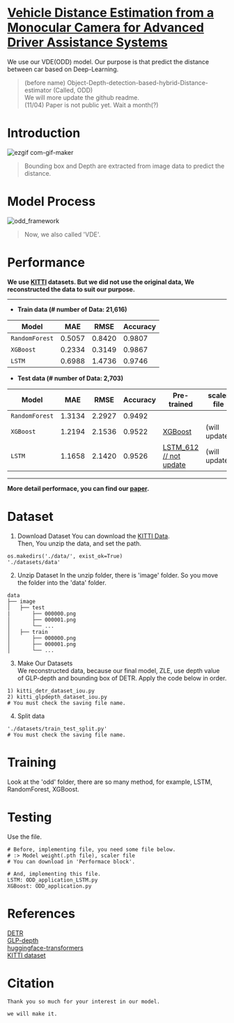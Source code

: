 # [Vehicle Distance Estimation from a Monocular Camera for Advanced Driver Assistance Systems]()
We use our VDE(ODD) model. Our purpose is that predict the distance between car based on Deep-Learning.  
>(before name)
>Object-Depth-detection-based-hybrid-Distance-estimator (Called, ODD)  
>We will more update the github readme.  
>(11/04) Paper is not public yet. Wait a month(?)  


# Introduction
![ezgif com-gif-maker](https://user-images.githubusercontent.com/98331298/171547569-da221132-a13e-4b5f-8437-59cad290d3b2.gif)  
>Bounding box and Depth are extracted from image data to predict the distance.    
>
    
  
# Model Process
![odd_framework](https://user-images.githubusercontent.com/98331298/199839808-ec393b0d-ffce-4dc3-8ce1-d9c2f07b64c6.png)
> Now, we also called 'VDE'.  
  
# Performance
**We use [KITTI](http://www.cvlibs.net/datasets/kitti/) datasets. But we did not use the original data, We reconstructed the data to suit our purpose.**  

------------
- **Train data (# number of Data: 21,616)**  

| Model | MAE | RMSE | Accuracy |
| ------------- | ------------- | ------------- | ------------- |
| `RandomForest` | 0.5057 | 0.8420 | 0.9807 |
| `XGBoost` | 0.2334 | 0.3149 | 0.9867 |  
| `LSTM` | 0.6988 | 1.4736 | 0.9746 |  
  
- **Test data (# number of Data: 2,703)**  

| Model | MAE | RMSE | Accuracy | Pre-trained | scaler file |
| ------------- | ------------- | ------------- | ------------- | ------------- | ------------- |
| `RandomForest` | 1.3134 | 2.2927 | 0.9492 | | |
| `XGBoost` | 1.2194 | 2.1536 | 0.9522 | [XGBoost](https://drive.google.com/file/d/1YPiHMNylDWM2s_Q1_20BEnDYUcNgSu8H/view?usp=sharing) | (will update) |
| `LSTM` | 1.1658 | 2.1420 | 0.9526 | [LSTM_612 // not update](https://drive.google.com/file/d/1DqtP08KgLiUrbPnrXuSZFC7Tr55IAHS_/view?usp=sharing) | (will update) |  

------------

**More detail performace, you can find our [paper]().**

# Dataset
1) Download Dataset
You can download the [KITTI Data](https://drive.google.com/file/d/1MhDts48HWxIWPC7ZXLOMPqU2Mnt3NVmI/view?usp=sharing).  
Then, You unzip the data, and set the path.   
```
os.makedirs('./data/', exist_ok=True)  
'./datasets/data'  
```

2) Unzip Dataset
In the unzip folder, there is 'image' folder. So you move the folder into the 'data' folder.   
```
data
├── image                    
│   ├── test
|       ├── 000000.png            
│       ├── 000001.png
│       └── ...
│   ├── train             
│       ├── 000000.png             
│       ├── 000001.png            
│       └── ...                 
```
   
3) Make Our Datasets   
We reconstructed data, because our final model, ZLE, use depth value of GLP-depth and bounding box of DETR. Apply the code below in order.  
```
1) kitti_detr_dataset_iou.py
2) kitti_glpdepth_dataset_iou.py
# You must check the saving file name.
```
 
4) Split data
```
'./datasets/train_test_split.py'
# You must check the saving file name.
```
  
# Training 
Look at the 'odd' folder, there are so many method, for example, LSTM, RandomForest, XGBoost.

# Testing
Use the file.
```
# Before, implementing file, you need some file below.
# :> Model weight(.pth file), scaler file
# You can download in 'Performace block'.

# And, implementing this file.
LSTM: ODD_application_LSTM.py
XGBoost: ODD_application.py
```

# References
[DETR](https://github.com/facebookresearch/detr)   
[GLP-depth](https://github.com/vinvino02/GLPDepth)   
[huggingface-transformers](https://github.com/huggingface/transformers)   
[KITTI dataset](http://www.cvlibs.net/datasets/kitti/)  

 
# Citation
```
Thank you so much for your interest in our model.
```

```
we will make it.
```
